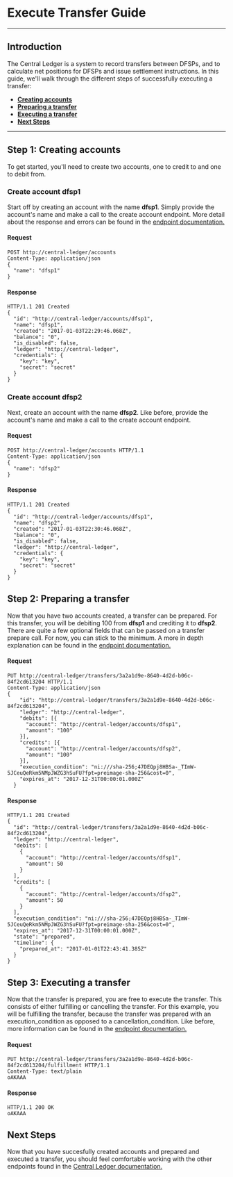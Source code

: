 # Execute Transfer Guide
***

## Introduction
The Central Ledger is a system to record transfers between DFSPs, and to calculate net positions for DFSPs and issue settlement instructions. In this guide, we'll walk through the different steps of successfully executing a transfer:
* [**Creating accounts**](#step-1-creating-accounts)
* [**Preparing a transfer**](#step-2-preparing-a-transfer) 
* [**Executing a transfer**](#step-3-executing-a-transfer)
* [**Next Steps**](#next-steps)

***

## Step 1: Creating accounts
To get started, you'll need to create two accounts, one to credit to and one to debit from.  

### Create account **dfsp1**
Start off by creating an account with the name **dfsp1**. Simply provide the account's name and make a call to the create account endpoint. More detail about the response and errors can be found in the [endpoint documentation.](central-ledger-documentation.md#create-account)

#### Request
```
POST http://central-ledger/accounts
Content-Type: application/json
{
  "name": "dfsp1"
}
```

#### Response
```
HTTP/1.1 201 Created
{
  "id": "http://central-ledger/accounts/dfsp1",
  "name": "dfsp1",
  "created": "2017-01-03T22:29:46.068Z",
  "balance": "0",
  "is_disabled": false,
  "ledger": "http://central-ledger",
  "credentials": {
    "key": "key",
    "secret": "secret"
  }
}
```

### Create account **dfsp2**
Next, create an account with the name **dfsp2**. Like before, provide the account's name and make a call to the create account endpoint.

#### Request
```
POST http://central-ledger/accounts HTTP/1.1
Content-Type: application/json
{
  "name": "dfsp2"
}
```

#### Response
```
HTTP/1.1 201 Created
{
  "id": "http://central-ledger/accounts/dfsp1",
  "name": "dfsp2",
  "created": "2017-01-03T22:30:46.068Z",
  "balance": "0",
  "is_disabled": false,
  "ledger": "http://central-ledger",
  "credentials": {
    "key": "key",
    "secret": "secret"
  }
}
```

## Step 2: Preparing a transfer
Now that you have two accounts created, a transfer can be prepared. For this transfer, you will be debiting 100 from **dfsp1** and crediting it to **dfsp2**. There are quite a few optional fields that can be passed on a transfer prepare call. For now, you can stick to the minimum. A more in depth explanation can be found in the [endpoint documentation.](central-ledger-documentation.md)

#### Request
```
PUT http://central-ledger/transfers/3a2a1d9e-8640-4d2d-b06c-84f2cd613204 HTTP/1.1
Content-Type: application/json
{
    "id": "http://central-ledger/transfers/3a2a1d9e-8640-4d2d-b06c-84f2cd613204",
    "ledger": "http://central-ledger",
    "debits": [{
      "account": "http://central-ledger/accounts/dfsp1",
      "amount": "100"
    }],
    "credits": [{
      "account": "http://central-ledger/accounts/dfsp2",
      "amount": "100"
    }],
    "execution_condition": "ni:///sha-256;47DEQpj8HBSa-_TImW-5JCeuQeRkm5NMpJWZG3hSuFU?fpt=preimage-sha-256&cost=0",
    "expires_at": "2017-12-31T00:00:01.000Z"
  }
```

#### Response
```
HTTP/1.1 201 Created
{
  "id": "http://central-ledger/transfers/3a2a1d9e-8640-4d2d-b06c-84f2cd613204",
  "ledger": "http://central-ledger",
  "debits": [
    {
      "account": "http://central-ledger/accounts/dfsp1",
      "amount": 50
    }
  ],
  "credits": [
    {
      "account": "http://central-ledger/accounts/dfsp2",
      "amount": 50
    }
  ],
  "execution_condition": "ni:///sha-256;47DEQpj8HBSa-_TImW-5JCeuQeRkm5NMpJWZG3hSuFU?fpt=preimage-sha-256&cost=0",
  "expires_at": "2017-12-31T00:00:01.000Z",
  "state": "prepared",
  "timeline": {
    "prepared_at": "2017-01-01T22:43:41.385Z"
  }
}
```

## Step 3: Executing a transfer
Now that the transfer is prepared, you are free to execute the transfer. This consists of either fulfilling or cancelling the transfer. For this example, you will be fulfilling the transfer, because the transfer was prepared with an execution_condition as opposed to a cancellation_condition. Like before, more information can be found in the [endpoint documentation.](central-ledger-documentation.md) 

#### Request
```
PUT http://central-ledger/transfers/3a2a1d9e-8640-4d2d-b06c-84f2cd613204/fulfillment HTTP/1.1
Content-Type: text/plain
oAKAAA
```

#### Response
```
HTTP/1.1 200 OK
oAKAAA
```


## Next Steps
Now that you have succesfully created accounts and prepared and executed a transfer, you should feel comfortable working with the other endpoints found in the [Central Ledger documentation.](central-ledger-documentation.md)
